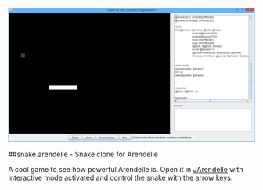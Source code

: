 ![](screenshot.png?raw=true)

##snake.arendelle - Snake clone for Arendelle

A cool game to see how powerful Arendelle is. Open it in [JArendelle](https://github.com/arendelle/jarendelle) with Interactive mode activated and control the snake with the arrow keys.
